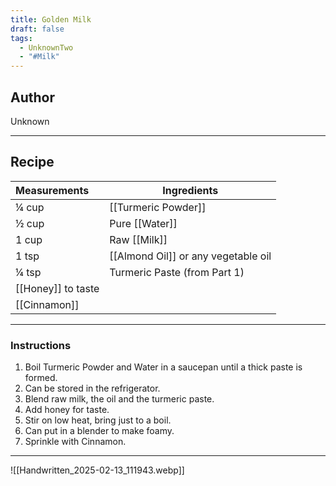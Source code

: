 ```yaml
---
title: Golden Milk
draft: false
tags:
  - UnknownTwo
  - "#Milk"
---
```

## Author
Unknown
___
## Recipe

| Measurements | Ingredients               |
| :----------- | ------------------------- |
|¼ cup|[[Turmeric Powder]]|
|½ cup|Pure [[Water]]|
|1 cup|Raw [[Milk]]|
|1 tsp|[[Almond Oil]] or any vegetable oil|
|¼ tsp|Turmeric Paste (from Part 1)|
|[[Honey]] to taste||
|[[Cinnamon]]||
___
### Instructions
1. Boil Turmeric Powder and Water in a saucepan until a thick paste is formed.
2. Can be stored in the refrigerator.
3. Blend raw milk, the oil and the turmeric paste.
4. Add honey for taste.
5. Stir on low heat, bring just to a boil.
6. Can put in a blender to make foamy.
7. Sprinkle with Cinnamon.
___
![[Handwritten_2025-02-13_111943.webp]]